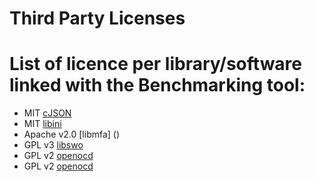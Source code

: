 Third Party Licenses
====================

# List of licence per library/software linked with the Benchmarking tool:

 - MIT [cJSON](https://github.com/DaveGamble/cJSON#license)
 - MIT [libini](https://github.com/rxi/ini#license)
 - Apache v2.0 [libmfa] ()
 - GPL v3 [libswo](https://gitlab.zapb.de/zapb/libswo/-/blob/master/COPYING)
 - GPL v2 [openocd](https://github.com/ntfreak/openocd/blob/v0.10.0/COPYING)
 - GPL v2 [openocd](https://github.com/ntfreak/openocd/blob/v0.10.0/COPYING)

